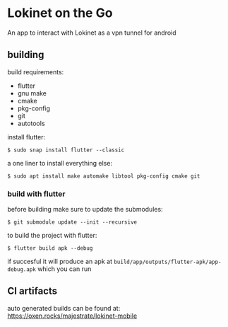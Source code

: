 # Lokinet on the Go

An app to interact with Lokinet as a vpn tunnel for android

## building

build requirements:

* flutter
* gnu make
* cmake
* pkg-config
* git
* autotools

install flutter:

    $ sudo snap install flutter --classic

a one liner to install everything else:

    $ sudo apt install make automake libtool pkg-config cmake git

### build with flutter

before building make sure to update the submodules:

    $ git submodule update --init --recursive

to build the project with flutter:

    $ flutter build apk --debug
    
if succesful it will produce an apk at `build/app/outputs/flutter-apk/app-debug.apk` which you can run

## CI artifacts

auto generated builds can be found at: https://oxen.rocks/majestrate/lokinet-mobile
